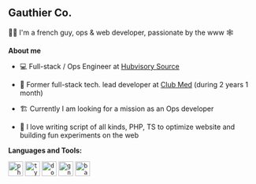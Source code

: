 ## Gauthier Co.

🙋‍♂️ I'm a french guy, ops & web developer, passionate by the www 🕸️

**About me**

- 💻 Full-stack / Ops Engineer at [Hubvisory Source](https://hubvisory.com/hubvisory-source/)

- 📁 Former full-stack tech. lead developer at [Club Med](https://www.clubmed.fr/) (during 2 years 1 month)

- 🏗️ Currently I am looking for a mission as an Ops developer

- 🤍 I love writing script of all kinds, PHP, TS to optimize website and building fun experiments on the web

**Languages and Tools:**

<code style="background-color: transparent;"><img height="30" src="https://user-images.githubusercontent.com/16003465/143424697-88e00587-7a8c-45b0-9451-fad660e4d69c.png" alt="php"></code>
<code style="background-color: transparent;"><img height="30" src="https://user-images.githubusercontent.com/16003465/143426783-77cd4ea7-a047-4f91-b857-b1c6971f3080.png" alt="typescript"></code>
<code style="background-color: transparent;"><img height="30" src="https://user-images.githubusercontent.com/16003465/143425545-0527ca93-dedc-4198-9cfe-e843bc50fe7f.png" alt="docker"></code>
<code style="background-color: transparent;"><img height="30" src="https://user-images.githubusercontent.com/16003465/143425949-8048169f-57e8-4f71-8a0f-1d25c253d364.png" alt="gnulinux"></code>
<code style="background-color: transparent;"><img height="30" src="https://github.com/Y0D4RK/Y0D4RK/assets/16003465/6f7bc5d5-bccc-489e-8431-2079efbcd7b3" alt="bash"></code>

<!--
| <a href="https://github.com/Y0D4RK"><img align="center" src="https://github-readme-stats.vercel.app/api?username=Y0D4RK&show_icons=true&include_all_commits=true&count_private=true&hide=contribs,issues&theme=buefy&hide_border=true" alt="Y0D4RK's github stats" /></a> | <a href="https://github.com/Y0D4RK"><img align="center" src="https://github-readme-stats.vercel.app/api/top-langs/?username=Y0D4RK&layout=compact&theme=buefy&hide_border=true" /></a> |
| ------------- | ------------- |
-->
